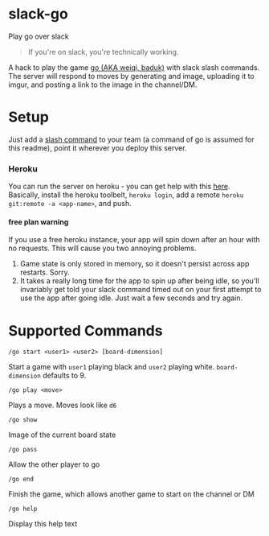 # slack-go
Play go over slack
> If you're on slack, you're technically working.

A hack to play the game [go (AKA weiqi, baduk)](https://en.wikipedia.org/wiki/Go_(game)) with slack slash commands. The server will respond to moves by generating and image, uploading it to imgur, and posting a link to the image in the channel/DM.

# Setup
Just add a [slash command](https://my.slack.com/services/new/slash-commands) to your team (a command of go is assumed for this readme), point it wherever you deploy this server.
### Heroku
You can run the server on heroku - you can get help with this [here](https://devcenter.heroku.com/articles/getting-started-with-clojure#set-up). Basically, install the heroku toolbelt, `heroku login`, add a remote `heroku git:remote -a <app-name>`, and push.

#### free plan warning 
If you use a free heroku instance, your app will spin down after an hour with no requests. This will cause you two annoying problems.

1. Game state is only stored in memory, so it doesn't persist across app restarts. Sorry.
2. It takes a really long time for the app to spin up after being idle, so you'll invariably get told your slack command timed out on your first attempt to use the app after going idle. Just wait a few seconds and try again.

# Supported Commands
```/go start <user1> <user2> [board-dimension]```

Start a game with `user1` playing black and `user2` playing white. `board-dimension` defaults to 9.

```/go play <move>```

Plays a move. Moves look like `d6`

```/go show```

Image of the current board state

```/go pass```

Allow the other player to go

```/go end```

Finish the game, which allows another game to start on the channel or DM

```/go help```

Display this help text
